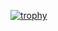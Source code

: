 [![trophy](https://github-profile-trophy.vercel.app/?username=jbalestr42&theme=onedark&row=54&column=5)](https://github.com/ryo-ma/github-profile-trophy)
